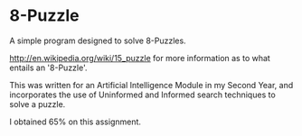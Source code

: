 8-Puzzle
========

A simple program designed to solve 8-Puzzles.


http://en.wikipedia.org/wiki/15_puzzle for more information as to what entails an '8-Puzzle'.

This was written for an Artificial Intelligence Module in my Second Year, and incorporates the use of Uninformed and Informed search techniques to solve a puzzle.

I obtained 65% on this assignment.
